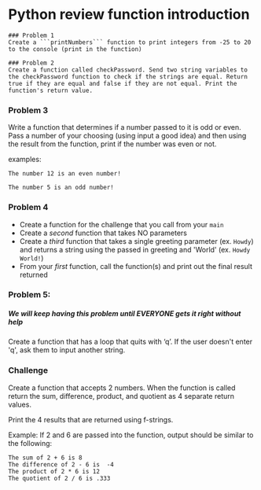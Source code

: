 # Python review function introduction
````
### Problem 1
Create a ```printNumbers``` function to print integers from -25 to 20 to the console (print in the function)

### Problem 2
Create a function called checkPassword. Send two string variables to the checkPassword function to check if the strings are equal. Return true if they are equal and false if they are not equal. Print the function's return value.
````
### Problem 3
Write a function that determines if a number passed to it is odd or even. Pass a number of your choosing (using input a good idea) and then using the result from the function, print if the number was even or not.

examples:
```
The number 12 is an even number!

The number 5 is an odd number!
```
### Problem 4
* Create a function for the challenge that you call from your ```main``` 
* Create a *second* function that takes NO parameters 
* Create a *third* function that takes a single greeting parameter (ex. ```Howdy```) and returns a string using the passed in greeting and 'World' (ex. ```Howdy World!```)
* From your *first* function, call the function(s) and print out the final result returned

### Problem 5:
##### We will keep having this problem until EVERYONE gets it right without help
Create a function that has a loop that quits with ‘q’. If the user doesn't enter 'q', ask them to input another string.

### Challenge
Create a function that accepts 2 numbers. When the function is called return the sum, difference, product, and quotient as 4 separate return values. 

Print the 4 results that are returned using f-strings.

Example: If 2 and 6 are passed into the function, output should be similar to the following:

```
The sum of 2 + 6 is 8
The difference of 2 - 6 is  -4
The product of 2 * 6 is 12
The quotient of 2 / 6 is .333
```



